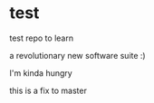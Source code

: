 # test
test repo to learn

a revolutionary new software suite :)

I'm kinda hungry

this is a fix to master

